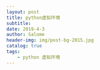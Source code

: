 ```yaml
---
layout: post
title: python虚拟环境
subtitle: 
date: 2019-4-3
author: Salome
header-img: img/post-bg-2015.jpg
catalog: true
tags:
    - python 虚拟环境
---
```


